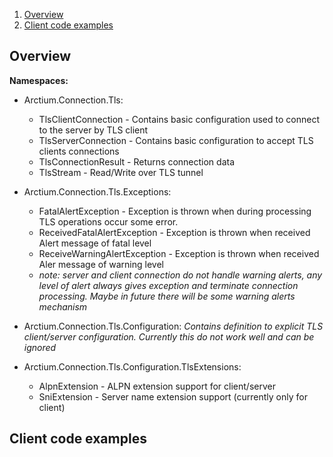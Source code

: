 1. [ Overview ](#overview)
2. [ Client code examples ](#clientcodeexamples)

<a name="overview"/>

## Overview

**Namespaces:**
* Arctium.Connection.Tls:
  * TlsClientConnection - Contains basic configuration used to connect to the server by TLS client
  * TlsServerConnection - Contains basic configuration to accept TLS clients connections 
  * TlsConnectionResult - Returns connection data
  * TlsStream - Read/Write over TLS tunnel

* Arctium.Connection.Tls.Exceptions:
  * FatalAlertException - Exception is thrown when during processing TLS operations occur some error.
  * ReceivedFatalAlertException - Exception is thrown when received Alert message of fatal level
  * ReceiveWarningAlertException - Exception is thrown when received Aler message of warning level
  * *note: server and client connection do not handle warning alerts, any level of alert always gives exception and terminate connection processing. Maybe in future there will be some warning alerts mechanism*

* Arctium.Connection.Tls.Configuration:
  *Contains definition to explicit TLS client/server configuration. Currently this do not work well and can be ignored*
* Arctium.Connection.Tls.Configuration.TlsExtensions:
  * AlpnExtension - ALPN extension support for client/server
  * SniExtension - Server name extension support (currently only for client)

<a name="clientcodeexamples"/>

## Client code examples


